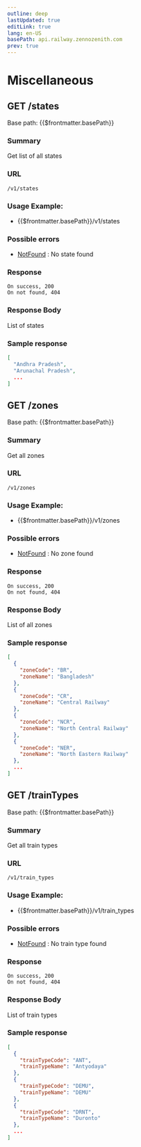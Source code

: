 ```yaml
---
outline: deep
lastUpdated: true
editLink: true
lang: en-US
basePath: api.railway.zennozenith.com
prev: true
---
```


# Miscellaneous

## GET /states

Base path: {{$frontmatter.basePath}}

### Summary

Get list of all states

### URL

`/v1/states`

### Usage Example:

- {{$frontmatter.basePath}}/v1/states

### Possible errors

- [NotFound](/errorcodes#NotFound) : No state found

### Response

    On success, 200
    On not found, 404

### Response Body

List of states

### Sample response

```json
[
  "Andhra Pradesh",
  "Arunachal Pradesh",
  ...
]
```

## GET /zones

Base path: {{$frontmatter.basePath}}

### Summary

Get all zones

### URL

`/v1/zones`

### Usage Example:

- {{$frontmatter.basePath}}/v1/zones

### Possible errors

- [NotFound](/errorcodes#NotFound) : No zone found

### Response

    On success, 200
    On not found, 404

### Response Body

List of all zones

### Sample response

```json
[
  {
    "zoneCode": "BR",
    "zoneName": "Bangladesh"
  },
  {
    "zoneCode": "CR",
    "zoneName": "Central Railway"
  },
  {
    "zoneCode": "NCR",
    "zoneName": "North Central Railway"
  },
  {
    "zoneCode": "NER",
    "zoneName": "North Eastern Railway"
  },
  ...
]
```

## GET /trainTypes

Base path: {{$frontmatter.basePath}}

### Summary

Get all train types

### URL

`/v1/train_types`

### Usage Example:

- {{$frontmatter.basePath}}/v1/train_types

### Possible errors

- [NotFound](/errorcodes#NotFound) : No train type found

### Response

    On success, 200
    On not found, 404

### Response Body

List of train types

### Sample response

```json
[
  {
    "trainTypeCode": "ANT",
    "trainTypeName": "Antyodaya"
  },
  {
    "trainTypeCode": "DEMU",
    "trainTypeName": "DEMU"
  },
  {
    "trainTypeCode": "DRNT",
    "trainTypeName": "Duronto"
  },
  ...
]
```
